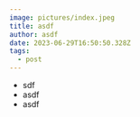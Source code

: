```yaml
---
image: pictures/index.jpeg
title: asdf
author: asdf
date: 2023-06-29T16:50:50.328Z
tags:
  - post
---
```

* s﻿df
* a﻿sdf
* a﻿sdf